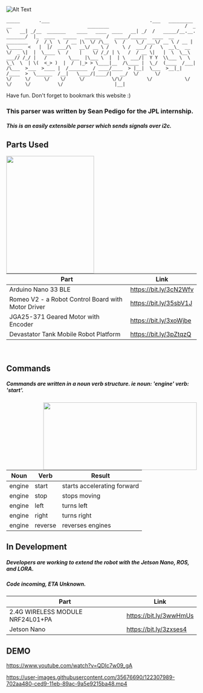 ![Alt Text](https://i.imgur.com/nLAwD98.png)


`
   _____       .___                                     .___   _________               __                            ________                           
  /  _  \    __| _/__  _______    ____   ____  ____   __| _/  /   _____/__.__. _______/  |_  ____   _____   ______  /  _____/______  ____  __ ________  
 /  /_\  \  / __ |\  \/ /\__  \  /    \_/ ___\/ __ \ / __ |   \_____  <   |  |/  ___/\   __\/ __ \ /     \ /  ___/ /   \  __\_  __ \/  _ \|  |  \____ \ 
/    |    \/ /_/ | \   /  / __ \|   |  \  \__\  ___// /_/ |   /        \___  |\___ \  |  | \  ___/|  Y Y  \\___ \  \    \_\  \  | \(  <_> )  |  /  |_> >
\____|__  /\____ |  \_/  (____  /___|  /\___  >___  >____ |  /_______  / ____/____  > |__|  \___  >__|_|  /____  >  \______  /__|   \____/|____/|   __/ 
        \/      \/            \/     \/     \/    \/     \/          \/\/         \/            \/      \/     \/          \/                   |__|    
`


Have fun. Don't forget to bookmark this website :)

### This parser was written by Sean Pedigo for the JPL internship.  
##### This is an easily extensible parser which sends signals over i2c.  
  
## Parts Used  

<img align="left" width="232" height="310" src="https://i.imgur.com/iFnLEYq.jpg">

<br/>
<br/>
<br/>

Part | Link
------------ | -------------
Arduino Nano 33 BLE | https://bit.ly/3cN2Wfv  
Romeo V2 - a Robot Control Board with Motor Driver | https://bit.ly/35sbV1J  
JGA25-371 Geared Motor with Encoder | https://bit.ly/3xoWjbe  
Devastator Tank Mobile Robot Platform | https://bit.ly/3pZtqzQ
  
<br/>
  
## Commands 
##### Commands are written in a noun verb structure. ie noun: 'engine' verb: 'start'.

<img align="right" height="178" width="406" src="https://i.imgur.com/ImjASxp.png">

Noun | Verb | Result
------------ | ------------- | -------------
engine | start | starts accelerating forward  
engine | stop | stops moving  
engine | left | turns left  
engine | right | turns right  
engine | reverse | reverses engines  

## In Development
##### Developers are working to extend the robot with the Jetson Nano, ROS, and LORA.
##### Code incoming, ETA Unknown.

Part | Link
------------ | -------------
2.4G WIRELESS MODULE NRF24L01+PA | https://bit.ly/3wwHmUs  
Jetson Nano | https://bit.ly/3zxses4  

## DEMO
https://www.youtube.com/watch?v=QDIc7w09_gA


https://user-images.githubusercontent.com/35676690/122307989-702aa480-ced9-11eb-89ac-9a5e9215ba48.mp4
